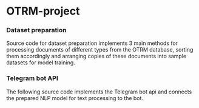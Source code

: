 # OTRM-project

### Dataset preparation

Source code for dataset preparation implements 3 main methods for processing documents of different types from the OTRM database, sorting them accordingly and arranging copies of these documents into sample datasets for model training.

### Telegram bot API

The following source code implements the Telegram bot api and connects the prepared NLP model for text processing to the bot. 
